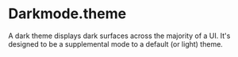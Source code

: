 # Darkmode.theme
A dark theme displays dark surfaces across the majority of a UI. It's designed to be a supplemental mode to a default (or light) theme.
